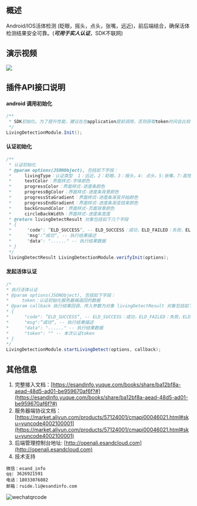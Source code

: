 ## 概述
Android/IOS活体检测 (眨眼，摇头，点头，张嘴，远近)，前后端结合，确保活体检测结果安全可靠。(***可用于实人认证***，SDK不联网)
## 演示视频
![](https://open.esandcloud.com/share/index.php/s/ayVJ7bjv9w6rC5P/download?path=%2Fefaceid&files=esfaceid.gif)

## 插件API接口说明

#### android 调用初始化
```java
/**
 * SDK初始化。为了提升性能，建议在在application提前调用，否则获取token时间会比较长
 */
LivingDetectionModule.Init();
 ```

#### 认证初始化
```java
/**
 * 认证初始化
 * @param options(JSONObject), 包括如下字段：
 *     livingType：认证类型  1：远近，2：眨眼，3：摇头，4: 点头，5:张嘴，7:高性能远近，8：高性能摇头，9：高性能点头，可以是活体组合，如：123--先远近，后眨眼，后摇头，活体组合最多四个
 *     textColor：界面样式-字体颜色
 *     progressColor：界面样式-进度条颜色
 *     progressBgColor：界面样式-进度条背景颜色
 *     progressStaGradient：界面样式-进度条渐变开始颜色
 *     progressEndGradient：界面样式-进度条渐变结束颜色
 *     backGroundColor：界面样式-页面背景颜色
 *     circleBackWidth：界面样式-进度条宽度
 * @return livingDetectResult 对象包括如下几个字段
 * {
 *		"code": ”ELD_SUCCESS“, -- ELD_SUCCESS：成功，ELD_FAILED：失败，ELD_PARAME_ERROR：参数异常，ELD_EXCEPTION：发生异常，ELD_UNSUPPORT：不支持此活体类型
 * 		"msg":”成功“, -- 执行结果描述
 * 		"data": "......" -- 执行结果数据
 * }
 */
 livingDetectResult LivingDetectionModule.verifyInit(options);
 ```

 #### 发起活体认证
 ```java
/*
 * 执行活体认证
 * @param options(JSONObject), 包括如下字段：
 *     token：认证初始化服务器端返回的数据
 * @param callback 执行结果回调，传入参数为对象 livingDetectResult 对象包括如下几个字段
 * {
 *		"code": ”ELD_SUCCESS“, -- ELD_SUCCESS：成功，ELD_FAILED：失败，ELD_PARAME_ERROR：参数异常，ELD_EXCEPTION：发生异常，ELD_TIMEOUT：执行超时，ELD_PERMISSION：无法获取相机授权，ELD_CANCEL: 用户主动退出
 * 		"msg":”成功“, -- 执行结果描述
 * 		"data": "......" -- 执行结果数据
 * 		"token": "" -- 本次认证token
 * }
 */
LivingDetectionModule.startLivingDetect(options, callback);
```

## 其他信息
1. 完整接入文档：[https://esandinfo.yuque.com/books/share/ba12bf8a-aead-48d5-ad01-be959670af6f?#](https://esandinfo.yuque.com/books/share/ba12bf8a-aead-48d5-ad01-be959670af6f?#)
2. 服务器端协议文档：[https://market.aliyun.com/products/57124001/cmapi00046021.html#sku=yuncode4002100001](https://market.aliyun.com/products/57124001/cmapi00046021.html#sku=yuncode4002100001)
3. 后端管理控制台地址: [http://openali.esandcloud.com](http://openali.esandcloud.com)
4. 技术支持
```
微信：esand_info
qq: 3626921591
电话：18033076802
邮箱：ruide.li@esandinfo.com
```
![wechatqrcode](http://open.esandcloud.com/share/index.php/s/hzT4Gb0BN81svae/download)
